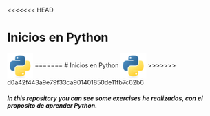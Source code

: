 <<<<<<< HEAD
# Inicios en Python
<img align="center" src="https://github.com/devicons/devicon/blob/master/icons/python/python-original.svg" alt="Python" width="60" height="60"/>
=======
# Inicios en Python <img align="center" src="https://github.com/devicons/devicon/blob/master/icons/python/python-original.svg" title="Python" alt="Python" width="60" height="60"/>
>>>>>>> d0a42f443a9e79f33ca901401850de11fb7c62b6

##### In this repository you can see some exercises he realizados,  con el proposito de aprender Python.


